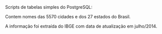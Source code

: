 Scripts de tabelas simples do PostgreSQL:

Contem nomes das 5570 cidades e dos 27 estados do Brasil.

A informação foi extraída do IBGE com data de atualização em julho/2014.
